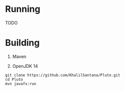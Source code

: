 # Running

TODO

# Building

1. Maven

2. OpenJDK 14

```shell
git clone https://github.com/KhalilSantana/Pluto.git
cd Pluto
mvn javafx:run
```
